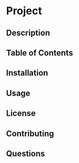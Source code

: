 
# Project

## Description


## Table of Contents


## Installation


## Usage


## License


## Contributing


## Questions
